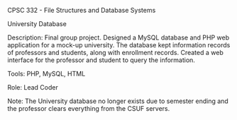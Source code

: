 CPSC 332 - File Structures and Database Systems

University Database

Description: 
Final group project.
Designed a MySQL database and PHP web application for a mock-up university. The database kept information records of professors and students, along with enrollment records. Created a web interface for the professor and student to query the information.

Tools: PHP, MySQL, HTML

Role: Lead Coder

Note: The University database no longer exists due to semester ending and the professor clears everything from the CSUF servers.
